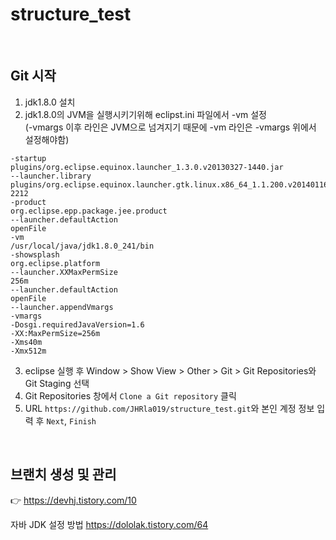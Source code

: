 # structure_test

<br/> 

## Git 시작

1. jdk1.8.0 설치
2. jdk1.8.0의 JVM을 실행시키기위해 eclipst.ini 파일에서 -vm 설정  
(-vmargs 이후 라인은 JVM으로 넘겨지기 때문에 -vm 라인은 -vmargs 위에서 설정해야함)
```
-startup
plugins/org.eclipse.equinox.launcher_1.3.0.v20130327-1440.jar
--launcher.library
plugins/org.eclipse.equinox.launcher.gtk.linux.x86_64_1.1.200.v20140116-2212
-product
org.eclipse.epp.package.jee.product
--launcher.defaultAction
openFile
-vm
/usr/local/java/jdk1.8.0_241/bin
-showsplash
org.eclipse.platform
--launcher.XXMaxPermSize
256m
--launcher.defaultAction
openFile
--launcher.appendVmargs
-vmargs
-Dosgi.requiredJavaVersion=1.6
-XX:MaxPermSize=256m
-Xms40m
-Xmx512m
``` 
3. eclipse 실행 후 Window > Show View > Other > Git > Git Repositories와 Git Staging 선택
4. Git Repositories 창에서 `Clone a Git repository` 클릭
5. URL `https://github.com/JHRla019/structure_test.git`와 본인 계정 정보 입력 후 `Next`, `Finish`
  
<br/>  

## 브랜치 생성 및 관리   
:point_right: https://devhj.tistory.com/10

자바 JDK 설정 방법
https://dololak.tistory.com/64

